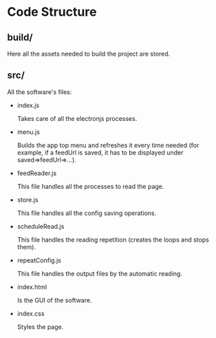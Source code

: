 # Code Structure

## build/

Here all the assets needed to build the project are stored.

## src/

All the software's files:

- index.js

  Takes care of all the electronjs processes.

- menu.js

  Builds the app top menu and refreshes it every time needed (for example, if a feedUrl is saved, it has to be displayed under saved=>feedUrl=>...).

- feedReader.js

  This file handles all the processes to read the page.

- store.js

  This file handles all the config saving operations.

- scheduleRead.js

  This file handles the reading repetition (creates the loops and stops them).

- repeatConfig.js

  This file handles the output files by the automatic reading.

- index.html

  Is the GUI of the software.

- index.css

  Styles the page.
